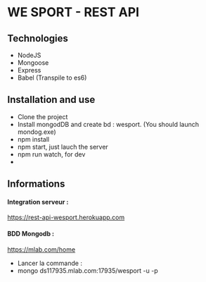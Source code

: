 # WE SPORT - REST API
## Technologies
* NodeJS
* Mongoose
* Express
* Babel (Transpile to es6)


## Installation and use
* Clone the project
* Install mongodDB and create bd : wesport. (You should launch mondog.exe)
* npm install
* npm start, just lauch the server
* npm run watch, for dev
* 

## Informations
#### Integration serveur :
https://rest-api-wesport.herokuapp.com

#### BDD Mongodb :
https://mlab.com/home
* Lancer la commande :
* mongo ds117935.mlab.com:17935/wesport -u <dbuser> -p <dbpassword>
